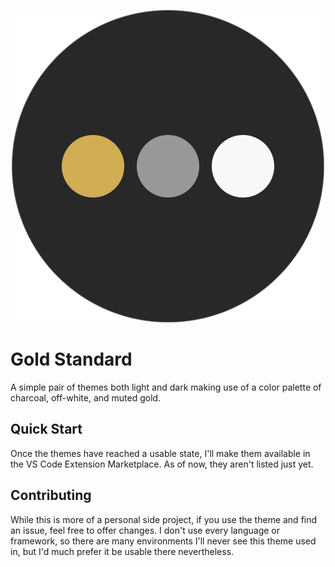 <p align="center"><img src="https://github.com/wxlfe/gold-standard-vscode/blob/main/assets/extension-marketplace-icon.png?raw=true"></img></p>

# Gold Standard

A simple pair of themes both light and dark making use of a color palette of charcoal, off-white, and muted gold.

## Quick Start

Once the themes have reached a usable state, I'll make them available in the VS Code Extension Marketplace. As of now, they aren't listed just yet.

## Contributing

While this is more of a personal side project, if you use the theme and find an issue, feel free to offer changes. I don't use every language or framework, so there are many environments I'll never see this theme used in, but I'd much prefer it be usable there nevertheless.
